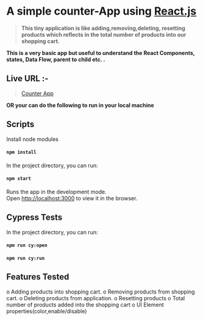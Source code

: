 # A simple counter-App using [React.js](https://reactjs.org)

> **This tiny application is like adding,removing,deleting, resetting products which reflects in the total number of products into our shopping cart.**

**This is a very basic app but useful to understand the React Components, states, Data Flow, parent to child etc. .**

## Live URL :-

> [Counter App](https://obscure-waters-60500.herokuapp.com)

**OR your can do the following to run in your local machine**

## Scripts

Install node modules

#### `npm install`

In the project directory, you can run:

#### `npm start`

Runs the app in the development mode.<br>
Open [http://localhost:3000](http://localhost:3000) to view it in the browser.


## Cypress Tests

In the project directory, you can run:

#### `npm run cy:open`
#### `npm run cy:run`

## Features Tested

o	Adding products into shopping cart.
o	Removing products from shopping cart.
o	Deleting products from application.
o	Resetting products 
o	Total number of products added into the shopping cart
o	UI Element properties(color,enable/disable)

